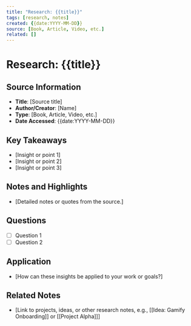 ```yaml
---
title: "Research: {{title}}"
tags: [research, notes]
created: {{date:YYYY-MM-DD}}
source: [Book, Article, Video, etc.]
related: []
---
```

# Research: {{title}}

## Source Information

- **Title**: [Source title]
- **Author/Creator**: [Name]
- **Type**: [Book, Article, Video, etc.]
- **Date Accessed**: {{date:YYYY-MM-DD}}

## Key Takeaways

- [Insight or point 1]
- [Insight or point 2]
- [Insight or point 3]

## Notes and Highlights

- [Detailed notes or quotes from the source.]

## Questions

- [ ] Question 1
- [ ] Question 2

## Application

- [How can these insights be applied to your work or goals?]

## Related Notes

- [Link to projects, ideas, or other research notes, e.g., [[Idea: Gamify Onboarding]] or [[Project Alpha]]]
